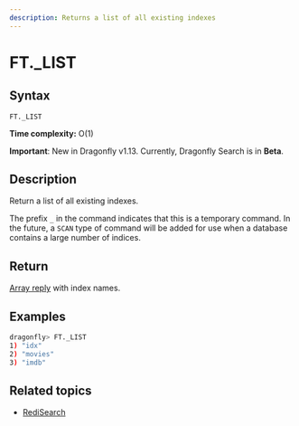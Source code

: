 ```yaml
---
description: Returns a list of all existing indexes
---
```


# FT._LIST

## Syntax

    FT._LIST 

**Time complexity:** O(1)

**Important**: New in Dragonfly v1.13. Currently, Dragonfly Search is in **Beta**.

## Description

Return a list of all existing indexes.

The prefix `_` in the command indicates that this is a temporary command.
In the future, a `SCAN` type of command will be added for use when a database contains a large number of indices.

## Return

[Array reply](https://redis.io/docs/reference/protocol-spec#arrays) with index names.

## Examples

```bash
dragonfly> FT._LIST
1) "idx"
2) "movies"
3) "imdb"
```

## Related topics

- [RediSearch](https://redis.io/docs/stack/search)
